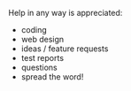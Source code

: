 Help in any way is appreciated:
- coding
- web design
- ideas / feature requests
- test reports
- questions
- spread the word!
